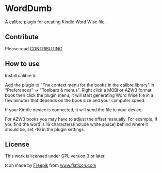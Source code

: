 # WordDumb

A calibre plugin for creating Kindle Word Wise file.

## Contribute

Please read [CONTRIBUTING](./docs/CONTRIBUTING.md)

## How to use

Install calibre 5.

Add the plugin to "The context menu for the books in the calibre library" in "Preferences" -> "Toolbars & menus". Right click a MOBI or AZW3 format book then click the plugin menu, it will start generating Word Wise file in a few minutes that depends on the book size and your computer speed.

If your Kindle device is connected, it will send the file to your device.

For AZW3 books you may have to adjust the offset manually. For example, if you find the word is 16 characters(include white space) behind where it should be, set -16 in the plugin settings.

## License

This work is licensed under GPL version 3 or later.

Icon made by <a href="https://www.flaticon.com/authors/freepik" title="Freepik">Freepik</a> from <a href="https://www.flaticon.com/" title="Flaticon">www.flaticon.com</a>

